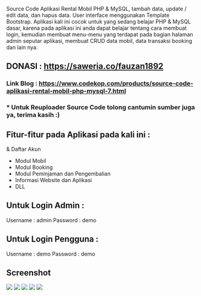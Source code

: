 Source Code Aplikasi Rental Mobil PHP & MySQL, tambah data, update / edit data, dan hapus data. User interface menggunakan Template Bootstrap. Aplikasi kali ini cocok untuk yang sedang belajar PHP & MySQL dasar, karena pada aplikasi ini anda dapat belajar tentang cara membuat login, kemudian membuat menu-menu yang terdapat pada bagian halaman admin seputar aplikasi, membuat CRUD data mobil, data transaksi booking dan lain nya.

## DONASI : <a href="https://saweria.co/fauzan1892">https://saweria.co/fauzan1892</a>

### Link Blog : <a href="https://www.codekop.com/products/source-code-aplikasi-rental-mobil-php-mysql-7.html">https://www.codekop.com/products/source-code-aplikasi-rental-mobil-php-mysql-7.html</a>

### \* Untuk Reuploader Source Code tolong cantumin sumber juga ya, terima kasih :)

## Fitur-fitur pada Aplikasi pada kali ini :

& Daftar Akun

- Modul Mobil
- Modul Booking
- Modul Peminjaman dan Pengembalian
- Informasi Website dan Aplikasi
- DLL

## Untuk Login Admin :

Username : admin
Password : demo

## Untuk Login Pengguna :

Username : demo
Password : demo

## Screenshot

<img src="https://www.codekop.com/storage/filemanager/1/6cab9b2bfde09c7e213ebe73e4e2f183.png">
<img src="https://www.codekop.com/storage/filemanager/1/2a668eed571730442eca9b29781d09d3.png">
<img src="https://www.codekop.com/storage/filemanager/1/25694806a4bc2da906303abf185853a6.png">
<img src="https://www.codekop.com/storage/filemanager/1/414f52327e86fb3421f1d16d8960b41b.png">
<img src="https://www.codekop.com/storage/filemanager/1/e2fba4822340ec35eb87de637ad4d79d.png">
